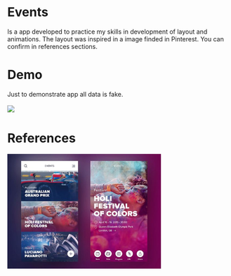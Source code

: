 # Events
Is a app developed to practice my skills in development of layout and animations. The layout was inspired in a image finded in Pinterest. You can confirm in references sections.

# Demo
Just to demonstrate app all data is fake.<br/><br/>
<img src="images/gif-events-app.gif" width="350">

# References
<a href="https://br.pinterest.com/pin/779052435515441662/">
  <img src="images/layout.jpg" width="350">
</a>
